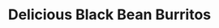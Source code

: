 ---
title: Delicious Black Bean Burritos
source: Allrecipes.com
source_url: http://allrecipes.com/recipe/delicious-black-bean-burritos/detail.aspx
yield: 2 large burritos
active_time: 10 Min
total_time: 25 Min
tags: 
  - mexican
  - veg
image: /uploads/blackBeanBurritos.jpg
ingredients: |-
  * 2 (10 inch) flour tortillas 
  * 2 tablespoons vegetable oil 
  * 1 small onion, chopped 
  * 1/2 red bell pepper, chopped 
  * 1 teaspoon minced garlic 
  * 1 (15 ounce) can black beans, rinsed and drained 
  * 1 teaspoon minced jalapeno peppers 
  * 3 ounces cream cheese 
  * 1/2 teaspoon salt 
  * 2 tablespoons chopped fresh cilantro 
instructions: |-
  * Wrap tortillas in foil and place in oven heated to 350 degrees F (175 degrees C). Bake for 15 minutes or until heated through. 
  * Heat oil in a 10-inch skillet over medium heat. Place onion, bell pepper, garlic and jalapenos in skillet, cook for 2 minutes stirring occasionally. Pour beans into skillet, cook 3 minutes stirring. 
  * Cut cream cheese into cubes and add to skillet with salt. Cook for 2 minutes stirring occasionally. Stir cilantro into mixture. 
  * Spoon mixture evenly down center of warmed tortilla and roll tortillas up. Serve immediately. 
---